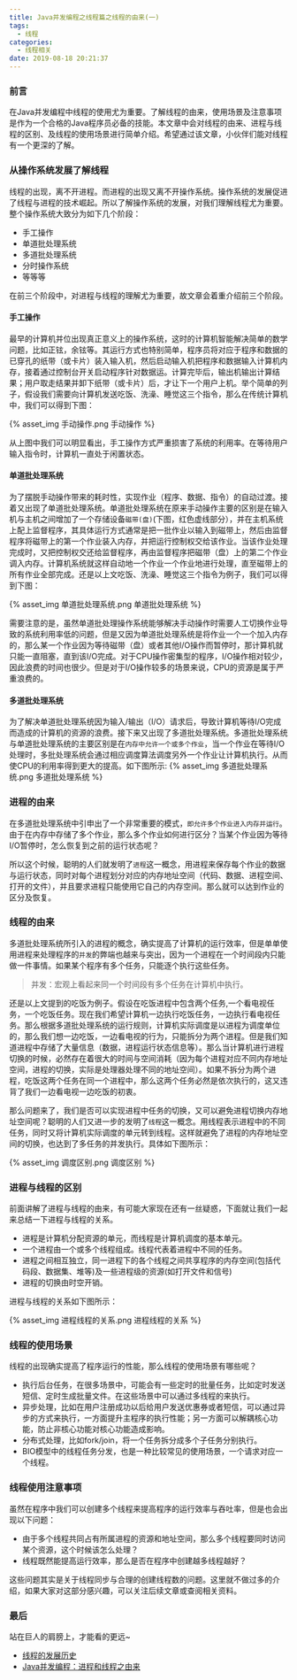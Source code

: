 ```yaml
---
title: Java并发编程之线程篇之线程的由来(一)
tags:
  - 线程
categories:
  - 线程相关
date: 2019-08-18 20:21:37
---
```



### 前言

在Java并发编程中线程的使用尤为重要。了解线程的由来，使用场景及注意事项是作为一个合格的Java程序员必备的技能。本文章中会对线程的由来、进程与线程的区别、及线程的使用场景进行简单介绍。希望通过该文章，小伙伴们能对线程有一个更深的了解。

### 从操作系统发展了解线程

线程的出现，离不开进程。而进程的出现又离不开操作系统。操作系统的发展促进了线程与进程的技术崛起。所以了解操作系统的发展，对我们理解线程尤为重要。整个操作系统大致分为如下几个阶段：

- 手工操作
- 单道批处理系统
- 多道批处理系统
- 分时操作系统
- 等等等

在前三个阶段中，对进程与线程的理解尤为重要，故文章会着重介绍前三个阶段。

#### 手工操作

最早的计算机并位出现真正意义上的操作系统，这时的计算机智能解决简单的数学问题，比如正铉，余铉等。其运行方式也特别简单，程序员将对应于程序和数据的已穿孔的纸带（或卡片）装入输入机，然后启动输入机把程序和数据输入计算机内存，接着通过控制台开关启动程序针对数据运。计算完毕后，输出机输出计算结果；用户取走结果并卸下纸带（或卡片）后，才让下一个用户上机。举个简单的列子，假设我们需要向计算机发送吃饭、洗澡、睡觉这三个指令，那么在传统计算机中，我们可以得到下图：

{% asset_img 手动操作.png 手动操作 %}

从上图中我们可以明显看出，手工操作方式严重损害了系统的利用率。在等待用户输入指令时，计算机一直处于闲置状态。

#### 单道批处理系统

为了摆脱手动操作带来的耗时性，实现作业（程序、数据、指令）的自动过渡。接着又出现了单道批处理系统。单道批处理系统在原来手动操作主要的区别是在输入机与主机之间增加了一个存储设备`磁带(盘)`(下图，红色虚线部分），并在主机系统上配上监督程序，其具体运行方式通常是把一批作业以输入到磁带上，然后由监督程序将磁带上的第一个作业装入内存，并把运行控制权交给该作业。当该作业处理完成时，又把控制权交还给监督程序，再由监督程序把磁带（盘）上的第二个作业调入内存。计算机系统就这样自动地一个作业一个作业地进行处理，直至磁带上的所有作业全部完成。还是以上文吃饭、洗澡、睡觉这三个指令为例子，我们可以得到下图：

{% asset_img 单道批处理系统.png 单道批处理系统 %}

需要注意的是，虽然单道批处理操作系统能够解决手动操作时需要人工切换作业导致的系统利用率低的问题，但是又因为单道批处理系统是将作业一个一个加入内存的，那么某一个作业因为等待磁带（盘）或者其他I/O操作而暂停时，那计算机就只能一直阻塞，直到该I/O完成。对于CPU操作密集型的程序，I/O操作相对较少，因此浪费的时间也很少。但是对于I/O操作较多的场景来说，CPU的资源是属于严重浪费的。

#### 多道批处理系统

为了解决单道批处理系统因为输入/输出（I/O）请求后，导致计算机等待I/O完成而造成的计算机的资源的浪费。接下来又出现了多道批处理系统。多道批处理系统与单道批处理系统的主要区别是在`内存中允许一个或多个作业`，当一个作业在等待I/O处理时，多批处理系统会通过相应调度算法调度另外一个作业让计算机执行。从而使CPU的利用率得到更大的提高。如下图所示:
{% asset_img 多道批处理系统.png 多道批处理系统 %}

### 进程的由来

在多道批处理系统中引申出了一个非常重要的模式，`即允许多个作业进入内存并运行`。由于在内存中存储了多个作业，那么多个作业如何进行区分？当某个作业因为等待I/O暂停时，怎么恢复到之前的运行状态呢？

所以这个时候，聪明的人们就发明了`进程`这一概念，用进程来保存每个作业的数据与运行状态，同时对每个进程划分对应的内存地址空间（代码、数据、进程空间、打开的文件），并且要求进程只能使用它自己的内存空间。那么就可以达到作业的区分及恢复。

### 线程的由来

多道批处理系统所引入的进程的概念，确实提高了计算机的运行效率，但是单单使用进程来处理程序的`并发`的弊端也越来与突出，因为一个进程在一个时间段内只能做一件事情。如果某个程序有多个任务，只能逐个执行这些任务。

>并发：宏观上看起来同一个时间段有多个任务在计算机中执行。

还是以上文提到的吃饭为例子。假设在吃饭进程中包含两个任务,一个看电视任务，一个吃饭任务。现在我们希望计算机一边执行吃饭任务，一边执行看电视任务。那么根据多道批处理系统的运行规则，计算机实际调度是以进程为调度单位的，那么我们想一边吃饭，一边看电视的行为，只能拆分为两个进程。但是我们知道进程中存储了大量信息（数据，进程运行状态信息等）。那么当计算机进行进程切换的时候，必然存在着很大的时间与空间消耗（因为每个进程对应不同内存地址空间，进程的切换，实际是处理器处理不同的地址空间）。如果不拆分为两个进程，吃饭这两个任务在同一个进程中，那么这两个任务必然是依次执行的，这又违背了我们一边看电视一边吃饭的初衷。

那么问题来了，我们是否可以实现进程中任务的切换，又可以避免进程切换内存地址空间呢？聪明的人们又进一步的发明了`线程`这一概念。用线程表示进程中的不同任务，同时又将计算机实际调度的单元转到线程。这样就避免了进程的内存地址空间的切换，也达到了多任务的并发执行。具体如下图所示：

{% asset_img 调度区别.png 调度区别 %}

### 进程与线程的区别

前面讲解了进程与线程的由来，有可能大家现在还有一丝疑惑，下面就让我们一起来总结一下进程与线程的关系。

- 进程是计算机分配资源的单元，而线程是计算机调度的基本单元。
- 一个进程由一个或多个线程组成。线程代表着进程中不同的任务。
- 进程之间相互独立，同一进程下的各个线程之间共享程序的内存空间(包括代码段、数据集、堆等)及一些进程级的资源(如打开文件和信号)
- 进程的切换由时空开销。

进程与线程的关系如下图所示：

{% asset_img 进程线程的关系.png 进程线程的关系 %}

### 线程的使用场景

线程的出现确实提高了程序运行的性能，那么线程的使用场景有哪些呢？

- 执行后台任务，在很多场景中，可能会有一些定时的批量任务，比如定时发送短信、定时生成批量文件。在这些场景中可以通过多线程的来执行。
- 异步处理，比如在用户注册成功以后给用户发送优惠券或者短信，可以通过异步的方式来执行，一方面提升主程序的执行性能；另一方面可以解耦核心功能，防止非核心功能对核心功能造成影响。
- 分布式处理，比如fork/join，将一个任务拆分成多个子任务分别执行。
- BIO模型中的线程任务分发，也是一种比较常见的使用场景，一个请求对应一个线程。

### 线程使用注意事项

虽然在程序中我们可以创建多个线程来提高程序的运行效率与吞吐率，但是也会出现以下问题：

- 由于多个线程共同占有所属进程的资源和地址空间，那么多个线程要同时访问某个资源，这个时候该怎么处理？
- 线程既然能提高运行效率，那么是否在程序中创建越多线程越好？

这些问题其实是关于线程同步与合理的创建线程数的问题。这里就不做过多的介绍，如果大家对这部分感兴趣，可以关注后续文章或查阅相关资料。

### 最后

站在巨人的肩膀上，才能看的更远~

- [线程的发展历史](https://segmentfault.com/a/1190000017252672)
- [Java并发编程：进程和线程之由来](https://www.cnblogs.com/dolphin0520/p/3910667.html)
